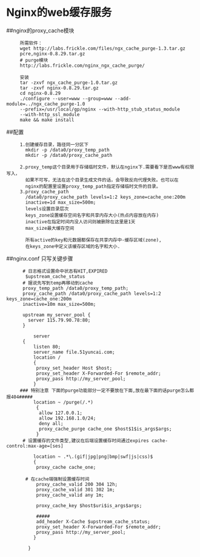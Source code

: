 Nginx的web缓存服务
==================

##nginx的proxy_cache模块

         所需软件：
         wget http://labs.frickle.com/files/ngx_cache_purge-1.3.tar.gz
         pcre,nginx-0.8.29.tar.gz
         # purge模块
         http://labs.frickle.com/nginx_ngx_cache_purge/
          
         安装
         tar -zxvf ngx_cache_purge-1.0.tar.gz
         tar -zxvf nginx-0.8.29.tar.gz
         cd nginx-0.8.29
         ./configure --user=www --group=www --add-module=../ngx_cache_purge-1.0 
         --prefix=/usr/local/gp/nginx --with-http_stub_status_module 
         --with-http_ssl_module
         make && make install
   
##配置

         1.创建缓存目录，路径同一分区下
           mkdir -p /data0/proxy_temp_path
           mkdir -p /data0/proxy_cache_path
           
         2.proxy_temp这个目录用于存储临时文件，默认在nginx下.需要看下是否www有权限写入，
           如果不可写，无法在这个目录生成文件的话，会导致反向代理失败。也可以在
           nginx的配置里设置proxy_temp_path指定存储临时文件的目录。
         3.proxy_cache_path
           /data0/proxy_cache_path levels=1:2 keys_zone=cache_one:200m
           inactive=1d max_size=500m;
           levels设置目录层次 
           keys_zone设置缓存空间名字和共享内存大小(热点内容放在内存) 
           inactive在指定时间内没人访问则被删除在这里是1天 
           max_size最大缓存空间
           
           所有active的key和元数据都保存在共享内存中-缓存区域(zone),
           在keys_zone中定义该缓存区域的名字和大小.

##nginx.conf 只写关键步骤

          # 日志格式设置命中状态有HIT,EXPIRED
           $upstream_cache_status
          # 据说先写到temp再移动到cache
          proxy_temp_path /data0/proxy_temp_path;
          proxy_cache_path /data0/proxy_cache_path levels=1:2 keys_zone=cache_one:200m
          inactive=10m max_size=500m;
      
          upstream my_server_pool {
            server 115.79.90.78:80;
          }
          
              server 
          {
              listen 80;
              server_name file.51yuncai.com;
              location /
              {
               proxy_set_header Host $host;
               proxy_set_header X-Forwarded-For $remote_addr;
               proxy_pass http://my_server_pool;
              }
         ### 特别注意 下面的purge功能部分一定不要放在下面,放在最下面的话purge怎么都报404#####
              location ~ /purge(/.*)
               {
                allow 127.0.0.1;
                allow 192.168.1.0/24;
                deny all;
                proxy_cache_purge cache_one $host$1$is_args$args;
               }
          # 设置缓存的文件类型,建议在后端设置缓存时间通过expires cache-control:max-age=[ses]
      
              location ~ .*\.(gif|jpg|png|bmp|swf|js|css)$
              {
               proxy_cache cache_one;
               
           # 在cache端强制设置缓存时间
               proxy_cache_valid 200 304 12h;
               proxy_cache_valid 301 302 1m;
               proxy_cache_valid any 1m;
      
               proxy_cache_key $host$uri$is_args$args;
      
               #####
               add_header X-Cache $upstream_cache_status;
               proxy_set_header X-Forwarded-For $remote_addr;
               proxy_pass http://my_server_pool;
              }
      
            }
